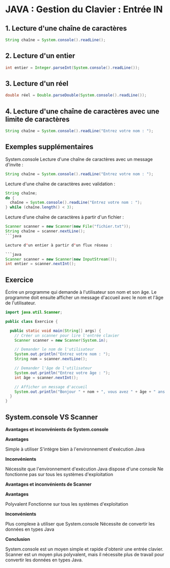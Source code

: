 # JAVA : Gestion du Clavier : Entrée IN

## 1. Lecture d'une chaîne de caractères

```java
String chaîne = System.console().readLine();
```


## 2. Lecture d'un entier

```java
int entier = Integer.parseInt(System.console().readLine());
```

## 3. Lecture d'un réel
```java
double réel = Double.parseDouble(System.console().readLine());
```


## 4. Lecture d'une chaîne de caractères avec une limite de caractères
```java
String chaîne = System.console().readLine("Entrez votre nom : ");
```



##  Exemples supplémentaires

System.console
Lecture d'une chaîne de caractères avec un message d'invite :

```java
String chaîne = System.console().readLine("Entrez votre nom : ");
```

Lecture d'une chaîne de caractères avec validation :
```java
String chaîne;
do {
  chaîne = System.console().readLine("Entrez votre nom : ");
} while (chaîne.length() < 3);
```

Lecture d'une chaîne de caractères à partir d'un fichier :

```java
Scanner scanner = new Scanner(new File("fichier.txt"));
String chaîne = scanner.nextLine();
```java

Lecture d'un entier à partir d'un flux réseau :

```java
Scanner scanner = new Scanner(new InputStream());
int entier = scanner.nextInt();
```

## Exercice

Écrire un programme qui demande à l'utilisateur son nom et son âge. Le programme doit ensuite afficher un message d'accueil avec le nom et l'âge de l'utilisateur.

```java
import java.util.Scanner;

public class Exercice {

  public static void main(String[] args) {
    // Créer un scanner pour lire l'entrée clavier
    Scanner scanner = new Scanner(System.in);

    // Demander le nom de l'utilisateur
    System.out.println("Entrez votre nom : ");
    String nom = scanner.nextLine();

    // Demander l'âge de l'utilisateur
    System.out.println("Entrez votre âge : ");
    int âge = scanner.nextInt();

    // Afficher un message d'accueil
    System.out.println("Bonjour " + nom + ", vous avez " + âge + " ans.");
  }
}
```

## System.console  VS Scanner

  **Avantages et inconvénients de System.console**
  
**Avantages**

Simple à utiliser
S'intègre bien à l'environnement d'exécution Java

**Inconvénients**

Nécessite que l'environnement d'exécution Java dispose d'une console
Ne fonctionne pas sur tous les systèmes d'exploitation

**Avantages et inconvénients de Scanner**

**Avantages**

Polyvalent
Fonctionne sur tous les systèmes d'exploitation

**Inconvénients**

Plus complexe à utiliser que System.console
Nécessite de convertir les données en types Java

**Conclusion**

System.console est un moyen simple et rapide d'obtenir une entrée clavier. Scanner est un moyen plus polyvalent, mais il nécessite plus de travail pour convertir les données en types Java.

